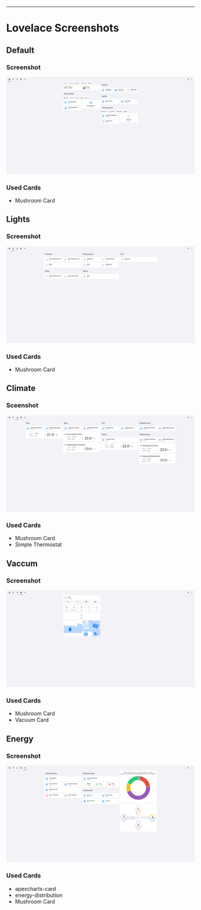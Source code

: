 ---
# Lovelace Screenshots
## Default
### Screenshot
![Default](images/lovelace-06-22-home.png)
### Used Cards
* Mushroom Card

## Lights
### Screenshot
![Lights](images/lovelace-06-22-lights.png)
### Used Cards
* Mushroom Card

## Climate
### Sceenshot
![Climate](images/lovelace-06-22-climate.png)
### Used Cards
* Mushroom Card
* Simple Thermostat

## Vaccum
### Screenshot
![Vacuum](images/lovelace-06-22-vacuum.png)
### Used Cards
* Mushroom Card
* Vacuum Card

## Energy
### Screenshot
![Energy](images/lovelace-06-22-power.png)
### Used Cards
* apexcharts-card
* energy-distribution
* Mushroom Card
